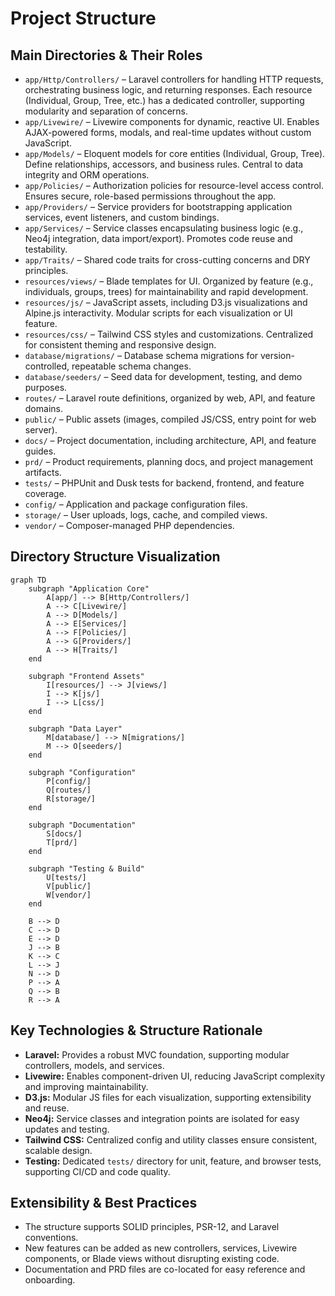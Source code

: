 # Project Structure

## Main Directories & Their Roles

- `app/Http/Controllers/` – Laravel controllers for handling HTTP requests, orchestrating business logic, and returning responses. Each resource (Individual, Group, Tree, etc.) has a dedicated controller, supporting modularity and separation of concerns.
- `app/Livewire/` – Livewire components for dynamic, reactive UI. Enables AJAX-powered forms, modals, and real-time updates without custom JavaScript.
- `app/Models/` – Eloquent models for core entities (Individual, Group, Tree). Define relationships, accessors, and business rules. Central to data integrity and ORM operations.
- `app/Policies/` – Authorization policies for resource-level access control. Ensures secure, role-based permissions throughout the app.
- `app/Providers/` – Service providers for bootstrapping application services, event listeners, and custom bindings.
- `app/Services/` – Service classes encapsulating business logic (e.g., Neo4j integration, data import/export). Promotes code reuse and testability.
- `app/Traits/` – Shared code traits for cross-cutting concerns and DRY principles.
- `resources/views/` – Blade templates for UI. Organized by feature (e.g., individuals, groups, trees) for maintainability and rapid development.
- `resources/js/` – JavaScript assets, including D3.js visualizations and Alpine.js interactivity. Modular scripts for each visualization or UI feature.
- `resources/css/` – Tailwind CSS styles and customizations. Centralized for consistent theming and responsive design.
- `database/migrations/` – Database schema migrations for version-controlled, repeatable schema changes.
- `database/seeders/` – Seed data for development, testing, and demo purposes.
- `routes/` – Laravel route definitions, organized by web, API, and feature domains.
- `public/` – Public assets (images, compiled JS/CSS, entry point for web server).
- `docs/` – Project documentation, including architecture, API, and feature guides.
- `prd/` – Product requirements, planning docs, and project management artifacts.
- `tests/` – PHPUnit and Dusk tests for backend, frontend, and feature coverage.
- `config/` – Application and package configuration files.
- `storage/` – User uploads, logs, cache, and compiled views.
- `vendor/` – Composer-managed PHP dependencies.

## Directory Structure Visualization

```mermaid
graph TD
    subgraph "Application Core"
        A[app/] --> B[Http/Controllers/]
        A --> C[Livewire/]
        A --> D[Models/]
        A --> E[Services/]
        A --> F[Policies/]
        A --> G[Providers/]
        A --> H[Traits/]
    end
    
    subgraph "Frontend Assets"
        I[resources/] --> J[views/]
        I --> K[js/]
        I --> L[css/]
    end
    
    subgraph "Data Layer"
        M[database/] --> N[migrations/]
        M --> O[seeders/]
    end
    
    subgraph "Configuration"
        P[config/]
        Q[routes/]
        R[storage/]
    end
    
    subgraph "Documentation"
        S[docs/]
        T[prd/]
    end
    
    subgraph "Testing & Build"
        U[tests/]
        V[public/]
        W[vendor/]
    end
    
    B --> D
    C --> D
    E --> D
    J --> B
    K --> C
    L --> J
    N --> D
    P --> A
    Q --> B
    R --> A
```

## Key Technologies & Structure Rationale

- **Laravel:** Provides a robust MVC foundation, supporting modular controllers, models, and services.
- **Livewire:** Enables component-driven UI, reducing JavaScript complexity and improving maintainability.
- **D3.js:** Modular JS files for each visualization, supporting extensibility and reuse.
- **Neo4j:** Service classes and integration points are isolated for easy updates and testing.
- **Tailwind CSS:** Centralized config and utility classes ensure consistent, scalable design.
- **Testing:** Dedicated `tests/` directory for unit, feature, and browser tests, supporting CI/CD and code quality.

## Extensibility & Best Practices

- The structure supports SOLID principles, PSR-12, and Laravel conventions.
- New features can be added as new controllers, services, Livewire components, or Blade views without disrupting existing code.
- Documentation and PRD files are co-located for easy reference and onboarding. 